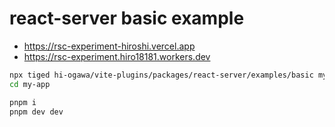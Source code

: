 # react-server basic example

- https://rsc-experiment-hiroshi.vercel.app
- https://rsc-experiment.hiro18181.workers.dev

```sh
npx tiged hi-ogawa/vite-plugins/packages/react-server/examples/basic my-app
cd my-app

pnpm i
pnpm dev dev
```
